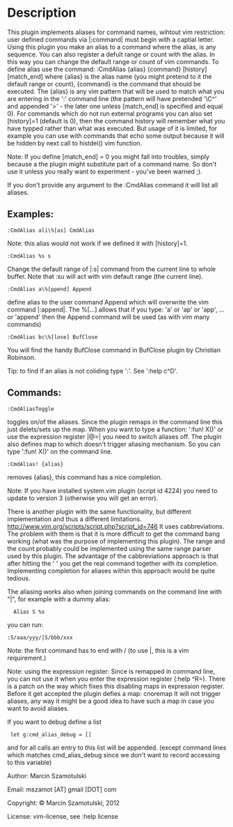 Description
===========

This plugin implements aliases for command names, wihtout vim restriction:
user defined commands via |:command| must begin with a captial letter. Using
this plugin you make an alias to a command where the alias, is any sequence.
You can also register a defult range or count with the alias. In this way
you can change the default range or count of vim commands.
To define alias use the command: 
:CmdAlias {alias} {command} [history] [match_end] 
where {alias} is the alias name (you might pretend to it the default range
or count), {command} is the command that should be executed. The {alias} is
any vim pattern that will be used to match what you are entering in the ':'
command line (the pattern will have pretended '\C^' and appended '\>' - the
later one unless [match_end] is specified and equal 0). For commands which
do not run external programs you can also set [history]=1 (default is 0),
then the command history will remember what you have typped rather than what
was executed. But usage of it is limited, for example you can use with
commands that echo some output because it will be hidden by next call to
histdel() vim function.


Note: If you define [match_end] = 0 you might fall into troubles, simply
because a the plugin might substitute part of a command name. So don't use
it unless you really want to experiment - you've been warned ;).


If you don't provide any argument to the :CmdAlias command it will list all
aliases.

Examples: 
---------
```vim
:CmdAlias ali\%[as] CmdAlias
```
Note: this alias would not work if we defined it with [history]=1.
```vim
:CmdAlias %s s
```
Change the default range of |:s| command from the current line to whole
buffer. Note that :su will act with vim default range (the current line).
```vim
:CmdAlias a\%[ppend] Append 
```
define alias to the user command Append which will overwrite the vim command
|:append|. The  \%[...] allows that if you type: 'a' or 'ap' or 'app', ...
or 'append' then the Append command will be used (as with vim many commands)
```vim
:CmdAlias bc\%[lose] BufClose
``` 
You will find the handy BufClose command in BufClose plugin by Christian
Robinson.

Tip: to find if an alias is not coliding type ':<alias><C-d>'.
See ':help c^D'.

Commands:
---------

```vim
:CmdAliasToggle 
```
toggles on/of the aliases. Since the plugin remaps <CR> in the command line
this just delets/sets up the <CR> map.  When you want to type a function:
':fun! X()' or use the expression register |@=| you need to switch aliases
off. The plugin also defines <C-M> map to <CR> which doesn't trigger
aliasing mechanism. So you can type ':fun! X()<C-M>' on the command line.
```vim
:CmdAlias! {alias} 
```
removes {alias}, this command has a nice completion.

Note: If you have installed system.vim plugin (script id 4224) you need to
update to version 3 (otherwise you will get an error).

There is another plugin with the same functionality, but different
implementation and thus a different limitations.
http://www.vim.org/scripts/script.php?script_id=746 It uses cabbreviations.
The problem with them is that it is more difficult to get the command bang
working (what was the purpose of implementing this plugin). The range and
the count probably could be implemented using the same range parser used by
this plugin. The advantage of the cabbreviations approach is that after
hitting the ' ' you get the real command together with its completion.
Implementing completion for aliases within this approach would be quite
tedious.

The aliasing works also when joining commands on the command line with "|",
for example with a dummy alias:
```vim
  Alias S %s
```  
you can run:
```vim
:S/aaa/yyy/|S/bbb/xxx
```
Note: the first command has to end with / (to use |, this is a vim
requirement.)

Note: using the expression register:
Since <C-R> is remapped in command line, you can not use it when you enter
the expression register (:help ^R=). There is a patch on the way which fixes
this disabling maps in expression register. Before it get accepted the
plugin defies a map:
cnoremap <C-M> <CR>
It will not trigger aliases, any way it might be a good idea to have such
a map in case you want to avoid aliases.

If you want to debug define a list
```vim
 let g:cmd_alias_debug = []
``` 
and for all calls an entry to this list will be appended.
(except command lines which matches cmd_alias_debug since we don't want to
record accessing to this variable)


Author: Marcin Szamotulski

Email: mszamot [AT] gmail [DOT] com

Copyright: © Marcin Szamotulski, 2012

License: vim-license, see :help license

